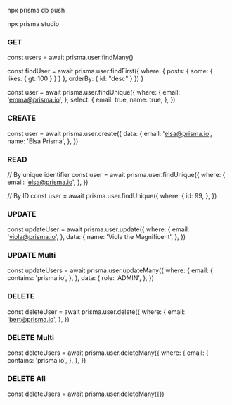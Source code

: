 npx prisma db push

npx prisma studio

### GET

const users = await prisma.user.findMany()

const findUser = await prisma.user.findFirst({
where: {
posts: {
some: {
likes: {
gt: 100
}
}
}
},
orderBy: {
id: "desc"
}
})
}

const user = await prisma.user.findUnique({
where: {
email: 'emma@prisma.io',
},
select: {
email: true,
name: true,
},
})

### CREATE

const user = await prisma.user.create({
data: {
email: 'elsa@prisma.io',
name: 'Elsa Prisma',
},
})

### READ

// By unique identifier
const user = await prisma.user.findUnique({
where: {
email: 'elsa@prisma.io',
},
})

// By ID
const user = await prisma.user.findUnique({
where: {
id: 99,
},
})

### UPDATE

const updateUser = await prisma.user.update({
where: {
email: 'viola@prisma.io',
},
data: {
name: 'Viola the Magnificent',
},
})

### UPDATE Multi

const updateUsers = await prisma.user.updateMany({
where: {
email: {
contains: 'prisma.io',
},
},
data: {
role: 'ADMIN',
},
})

### DELETE

const deleteUser = await prisma.user.delete({
where: {
email: 'bert@prisma.io',
},
})

### DELETE Multi

const deleteUsers = await prisma.user.deleteMany({
where: {
email: {
contains: 'prisma.io',
},
},
})

### DELETE All

const deleteUsers = await prisma.user.deleteMany({})
